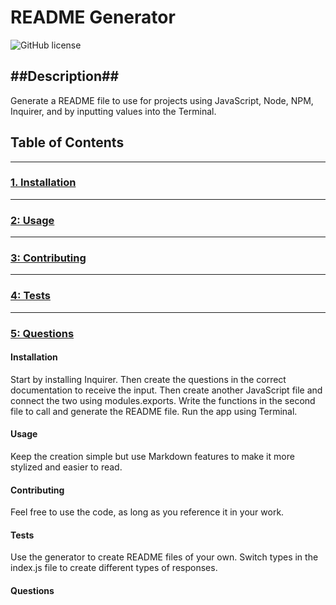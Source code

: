 # README Generator
  ![GitHub license](https://img.shields.io/badge/license-NPM-blue)
  ## ##Description##  
  Generate a README file to use for projects using JavaScript, Node, NPM, Inquirer, and by inputting values into the Terminal.

  ## Table of Contents  
  ---
  ### [1. Installation](https://github.com/sarahgambles/readme-generator/blob/master/README.md#installation)     
  ---
  ### [2: Usage](https://github.com/sarahgambles/readme-generator/blob/master/README.md#usage)   
  ---
  ### [3: Contributing](https://github.com/sarahgambles/readme-generator/blob/master/README.md#contributing)   
  ---
  ### [4: Tests](https://github.com/sarahgambles/readme-generator/blob/master/README.md#tests)  
  ---
  ### [5: Questions](https://github.com/sarahgambles/readme-generator/blob/master/README.md#questions)  
  #### Installation 
  Start by installing Inquirer. Then create the questions in the correct documentation to receive the input. Then create another JavaScript file and connect the two using modules.exports. Write the functions in the second file to call and generate the README file. Run the app using Terminal.  
  #### Usage 
  Keep the creation simple but use Markdown features to make it more stylized and easier to read.  
  #### Contributing 
  Feel free to use the code, as long as you reference it in your work.  
  #### Tests 
  Use the generator to create README files of your own. Switch types in the index.js file to create different types of responses.  
  #### Questions  
  
